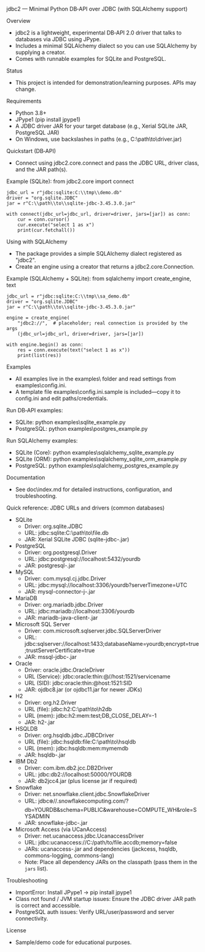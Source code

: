 jdbc2 — Minimal Python DB‑API over JDBC (with SQLAlchemy support)

Overview
- jdbc2 is a lightweight, experimental DB‑API 2.0 driver that talks to databases via JDBC using JPype.
- Includes a minimal SQLAlchemy dialect so you can use SQLAlchemy by supplying a creator.
- Comes with runnable examples for SQLite and PostgreSQL.

Status
- This project is intended for demonstration/learning purposes. APIs may change.

Requirements
- Python 3.8+
- JPype1 (pip install jpype1)
- A JDBC driver JAR for your target database (e.g., Xerial SQLite JAR, PostgreSQL JAR)
- On Windows, use backslashes in paths (e.g., C:\path\to\driver.jar)

Quickstart (DB‑API)
- Connect using jdbc2.core.connect and pass the JDBC URL, driver class, and the JAR path(s).

Example (SQLite):
    from jdbc2.core import connect

    jdbc_url = r"jdbc:sqlite:C:\\tmp\\demo.db"
    driver = "org.sqlite.JDBC"
    jar = r"C:\\path\\to\\sqlite-jdbc-3.45.3.0.jar"

    with connect(jdbc_url=jdbc_url, driver=driver, jars=[jar]) as conn:
        cur = conn.cursor()
        cur.execute("select 1 as x")
        print(cur.fetchall())

Using with SQLAlchemy
- The package provides a simple SQLAlchemy dialect registered as "jdbc2".
- Create an engine using a creator that returns a jdbc2.core.Connection.

Example (SQLAlchemy + SQLite):
    from sqlalchemy import create_engine, text 

    jdbc_url = r"jdbc:sqlite:C:\\tmp\\sa_demo.db"
    driver = "org.sqlite.JDBC"
    jar = r"C:\\path\\to\\sqlite-jdbc-3.45.3.0.jar"

    engine = create_engine(
        "jdbc2://",  # placeholder; real connection is provided by the args
        (jdbc_url=jdbc_url, driver=driver, jars=[jar])

    with engine.begin() as conn:
        res = conn.execute(text("select 1 as x"))
        print(list(res))

Examples
- All examples live in the examples\ folder and read settings from examples\config.ini.
- A template file examples\config.ini.sample is included—copy it to config.ini and edit paths/credentials.

Run DB‑API examples:
- SQLite:    python examples\sqlite_example.py
- PostgreSQL: python examples\postgres_example.py

Run SQLAlchemy examples:
- SQLite (Core):    python examples\sqlalchemy_sqlite_example.py
- SQLite (ORM):     python examples\sqlalchemy_sqlite_orm_example.py
- PostgreSQL:       python examples\sqlalchemy_postgres_example.py

Documentation
- See doc\index.md for detailed instructions, configuration, and troubleshooting.

Quick reference: JDBC URLs and drivers (common databases)
- SQLite
  - Driver: org.sqlite.JDBC
  - URL: jdbc:sqlite:C:\\path\\to\\file.db
  - JAR: Xerial SQLite JDBC (sqlite-jdbc-<version>.jar)
- PostgreSQL
  - Driver: org.postgresql.Driver
  - URL: jdbc:postgresql://localhost:5432/yourdb
  - JAR: postgresql-<version>.jar
- MySQL
  - Driver: com.mysql.cj.jdbc.Driver
  - URL: jdbc:mysql://localhost:3306/yourdb?serverTimezone=UTC
  - JAR: mysql-connector-j-<version>.jar
- MariaDB
  - Driver: org.mariadb.jdbc.Driver
  - URL: jdbc:mariadb://localhost:3306/yourdb
  - JAR: mariadb-java-client-<version>.jar
- Microsoft SQL Server
  - Driver: com.microsoft.sqlserver.jdbc.SQLServerDriver
  - URL: jdbc:sqlserver://localhost:1433;databaseName=yourdb;encrypt=true;trustServerCertificate=true
  - JAR: mssql-jdbc-<version>.jar
- Oracle
  - Driver: oracle.jdbc.OracleDriver
  - URL (Service): jdbc:oracle:thin:@//host:1521/servicename
  - URL (SID):     jdbc:oracle:thin:@host:1521:SID
  - JAR: ojdbc8.jar (or ojdbc11.jar for newer JDKs)
- H2
  - Driver: org.h2.Driver
  - URL (file): jdbc:h2:C:\\path\\to\\h2db
  - URL (mem):  jdbc:h2:mem:test;DB_CLOSE_DELAY=-1
  - JAR: h2-<version>.jar
- HSQLDB
  - Driver: org.hsqldb.jdbc.JDBCDriver
  - URL (file): jdbc:hsqldb:file:C:\\path\\to\\hsqldb
  - URL (mem):  jdbc:hsqldb:mem:mymemdb
  - JAR: hsqldb-<version>.jar
- IBM Db2
  - Driver: com.ibm.db2.jcc.DB2Driver
  - URL: jdbc:db2://localhost:50000/YOURDB
  - JAR: db2jcc4.jar (plus license jar if required)
- Snowflake
  - Driver: net.snowflake.client.jdbc.SnowflakeDriver
  - URL: jdbc:snowflake://<account>.snowflakecomputing.com/?db=YOURDB&schema=PUBLIC&warehouse=COMPUTE_WH&role=SYSADMIN
  - JAR: snowflake-jdbc-<version>.jar
- Microsoft Access (via UCanAccess)
  - Driver: net.ucanaccess.jdbc.UcanaccessDriver
  - URL: jdbc:ucanaccess://C:/path/to/file.accdb;memory=false
  - JARs: ucanaccess-<version>.jar and dependencies (jackcess, hsqldb, commons-logging, commons-lang)
  - Note: Place all dependency JARs on the classpath (pass them in the `jars` list).

Troubleshooting
- ImportError: Install JPype1 -> pip install jpype1
- Class not found / JVM startup issues: Ensure the JDBC driver JAR path is correct and accessible.
- PostgreSQL auth issues: Verify URL/user/password and server connectivity.

License
- Sample/demo code for educational purposes.